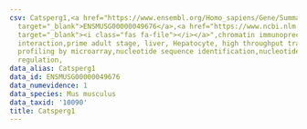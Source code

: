 ```yaml
---
csv: Catsperg1,<a href="https://www.ensembl.org/Homo_sapiens/Gene/Summary?db=core;g=ENSMUSG00000049676"
  target="_blank">ENSMUSG00000049676</a>,<a href="https://www.ncbi.nlm.nih.gov/pubmed/23834426"
  target="_blank"><i class="fas fa-file"></i></a>",chromatin immunoprecipitation assay,direct
  interaction,prime adult stage, liver, Hepatocyte, high throughput transcription
  profiling by microarray,nucleotide sequence identification,nucleotide sequence identification,transcriptional
  regulation,
data_alias: Catsperg1
data_id: ENSMUSG00000049676
data_numevidence: 1
data_species: Mus musculus
data_taxid: '10090'
title: Catsperg1
---
```

